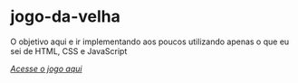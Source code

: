# jogo-da-velha

O objetivo aqui e ir implementando aos poucos utilizando apenas o que eu sei de
HTML, CSS e JavaScript

*[Acesse o jogo aqui](https://leonardoconstantino.github.io/jogo-da-velha/)*
